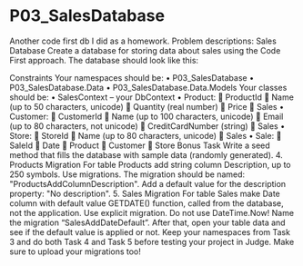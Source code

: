 # P03_SalesDatabase
Another code first db I did as a homework.
Problem descriptions: 
Sales Database
Create a database for storing data about sales using the Code First approach. The database should look like this:
 
Constraints
Your namespaces should be:
•	P03_SalesDatabase
•	P03_SalesDatabase.Data
•	P03_SalesDatabase.Data.Models
Your classes should be:
•	SalesContext – your DbContext
•	Product:
	ProductId
	Name (up to 50 characters, unicode)
	Quantity (real number)
	Price
	Sales
•	Customer:
	CustomerId
	Name (up to 100 characters, unicode)
	Email (up to 80 characters, not unicode)
	CreditCardNumber (string)
	Sales
•	Store:
	StoreId
	Name (up to 80 characters, unicode)
	Sales
•	Sale:
	SaleId
	Date
	Product
	Customer
	Store
Bonus Task
Write a seed method that fills the database with sample data (randomly generated).
4.	Products Migration
For table Products add string column Description, up to 250 symbols. Use migrations. The migration should be named: "ProductsAddColumnDescription". Add a default value for the description property: "No description".
5.	Sales Migration
For table Sales make Date column with default value GETDATE() function, called from the database, not the application. Use explicit migration. Do not use DateTime.Now! Name the migration “SalesAddDateDefault”.
After that, open your table data and see if the default value is applied or not.
Keep your namespaces from Task 3 and do both Task 4 and Task 5 before testing your project in Judge. Make sure to upload your migrations too!


